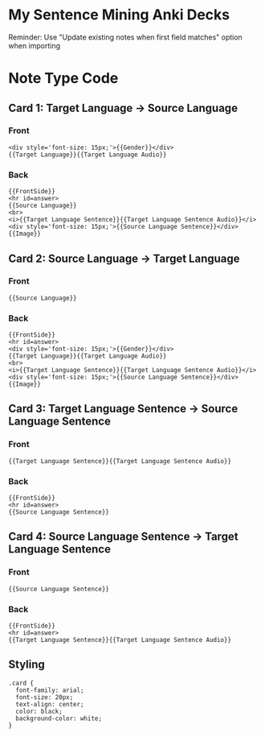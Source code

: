 # My Sentence Mining Anki Decks
Reminder: Use "Update existing notes when first field matches" option when importing
# Note Type Code
## Card 1: Target Language -> Source Language
### Front
```
<div style='font-size: 15px;'>{{Gender}}</div>
{{Target Language}}{{Target Language Audio}}
```
### Back
```
{{FrontSide}}
<hr id=answer>
{{Source Language}}
<br>
<i>{{Target Language Sentence}}{{Target Language Sentence Audio}}</i>
<div style='font-size: 15px;'>{{Source Language Sentence}}</div>
{{Image}}
```
## Card 2: Source Language -> Target Language
### Front
```
{{Source Language}}
```
### Back
```
{{FrontSide}}
<hr id=answer>
<div style='font-size: 15px;'>{{Gender}}</div>
{{Target Language}}{{Target Language Audio}}
<br>
<i>{{Target Language Sentence}}{{Target Language Sentence Audio}}</i>
<div style='font-size: 15px;'>{{Source Language Sentence}}</div>
{{Image}}
```
## Card 3: Target Language Sentence -> Source Language Sentence
### Front
```
{{Target Language Sentence}}{{Target Language Sentence Audio}}
```
### Back
```
{{FrontSide}}
<hr id=answer>
{{Source Language Sentence}}
```
## Card 4: Source Language Sentence -> Target Language Sentence
### Front
```
{{Source Language Sentence}}
```
### Back
```
{{FrontSide}}
<hr id=answer>
{{Target Language Sentence}}{{Target Language Sentence Audio}}
```
## Styling
```
.card {
  font-family: arial;
  font-size: 20px;
  text-align: center;
  color: black;
  background-color: white;
}
```
